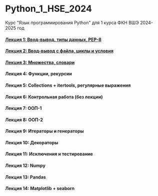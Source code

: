 # Python_1_HSE_2024
Курс "Язык программирования Python" для 1 курса ФКН ВШЭ 2024-2025 год

#### [Лекция 1: Ввод-вывод, типы данных, PEP-8]()
#### [Лекция 2: Ввод-вывод с файла, циклы и условия](https://colab.research.google.com/github/Palladain/Python_1_HSE_2024/blob/main/Lectures/Lecture_02.ipynb)
#### [Лекция 3: Множества, словари](https://colab.research.google.com/github/Palladain/Python_1_HSE_2024/blob/main/Lectures/Lecture_03.ipynb)
#### Лекция 4: Функции, рекурсии
#### Лекция 5: Collections + itertools, регулярные выражения
#### Лекция 6: Контрольная работа (без лекции)
#### Лекция 7: ООП-1
#### Лекция 8: ООП-2
#### Лекция 9: Итераторы и генераторы
#### Лекция 10: Декораторы
#### Лекция 11: Исключения и тестирование
#### Лекция 12: Numpy
#### Лекция 13: Pandas
#### Лекция 14: Matplotlib + seaborn
